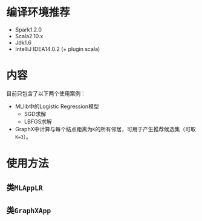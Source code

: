 
# 编译环境推荐

* Spark1.2.0
* Scala2.10.x
* Jdk1.6
* IntelliJ IDEA14.0.2 (+ plugin scala)


# 内容

目前只包含了以下两个使用案例：

* MLlib中的Logistic Regression模型
	* SGD求解
	* LBFGS求解
* GraphX中计算与每个结点距离为`K`的所有邻居，可用于产生推荐候选集（可取`K=3`）。


# 使用方法

## 类`MLAppLR`

## 类`GraphXApp`